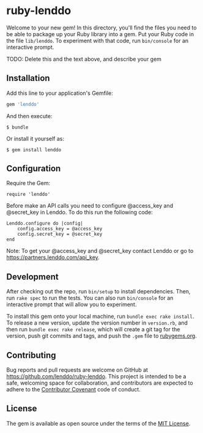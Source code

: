 # ruby-lenddo

Welcome to your new gem! In this directory, you'll find the files you need to be able to package up your Ruby library into a gem. Put your Ruby code in the file `lib/lenddo`. To experiment with that code, run `bin/console` for an interactive prompt.

TODO: Delete this and the text above, and describe your gem

## Installation

Add this line to your application's Gemfile:

```ruby
gem 'lenddo'
```

And then execute:

    $ bundle

Or install it yourself as:

    $ gem install lenddo

## Configuration

Require the Gem:

    require 'lenddo'
    
Before make an API calls you need to configure @access_key and @secret_key in Lenddo. To do this run the following code:

    Lenddo.configure do |config|
        config.access_key = @access_key
        config.secret_key = @secret_key
    end

Note: To get your @access_key and @secret_key contact Lenddo or go to https://partners.lenddo.com/api_key.

## Development

After checking out the repo, run `bin/setup` to install dependencies. Then, run `rake spec` to run the tests. You can also run `bin/console` for an interactive prompt that will allow you to experiment.

To install this gem onto your local machine, run `bundle exec rake install`. To release a new version, update the version number in `version.rb`, and then run `bundle exec rake release`, which will create a git tag for the version, push git commits and tags, and push the `.gem` file to [rubygems.org](https://rubygems.org).

## Contributing

Bug reports and pull requests are welcome on GitHub at https://github.com/lenddo/ruby-lenddo. This project is intended to be a safe, welcoming space for collaboration, and contributors are expected to adhere to the [Contributor Covenant](http://contributor-covenant.org) code of conduct.


## License

The gem is available as open source under the terms of the [MIT License](http://opensource.org/licenses/MIT).